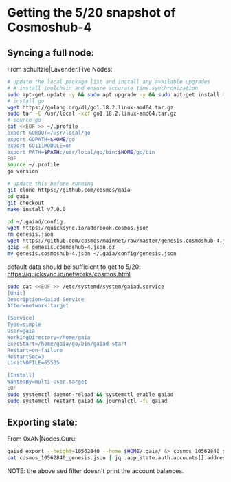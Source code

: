 # Getting the 5/20 snapshot of Cosmoshub-4

## Syncing a full node:

From schultzie|Lavender.Five Nodes:

```bash
# update the local package list and install any available upgrades
# # install toolchain and ensure accurate time synchronization
sudo apt-get update -y && sudo apt upgrade -y && sudo apt-get install make build-essential gcc git jq chrony -y
# install go
wget https://golang.org/dl/go1.18.2.linux-amd64.tar.gz
sudo tar -C /usr/local -xzf go1.18.2.linux-amd64.tar.gz
# source go
cat <<EOF >> ~/.profile
export GOROOT=/usr/local/go
export GOPATH=$HOME/go
export GO111MODULE=on
export PATH=$PATH:/usr/local/go/bin:$HOME/go/bin
EOF
source ~/.profile
go version

# update this before running
git clone https://github.com/cosmos/gaia
cd gaia
git checkout
make install v7.0.0

cd ~/.gaiad/config
wget https://quicksync.io/addrbook.cosmos.json
rm genesis.json
wget https://github.com/cosmos/mainnet/raw/master/genesis.cosmoshub-4.json.gz
gzip -d genesis.cosmoshub-4.json.gz
mv genesis.cosmoshub-4.json ~/.gaia/config/genesis.json
```

default data should be sufficient to get to 5/20: https://quicksync.io/networks/cosmos.html

```bash
sudo cat <<EOF >> /etc/systemd/system/gaiad.service
[Unit]
Description=Gaiad Service
After=network.target

[Service]
Type=simple
User=gaia
WorkingDirectory=/home/gaia
ExecStart=/home/gaia/go/bin/gaiad start
Restart=on-failure
RestartSec=3
LimitNOFILE=65535

[Install]
WantedBy=multi-user.target
EOF
sudo systemctl daemon-reload && systemctl enable gaiad
sudo systemctl restart gaiad && journalctl -fu gaiad
```

## Exporting state:

From 0xAN|Nodes.Guru:

```bash
gaiad export --height=10562840 --home $HOME/.gaia/ &> cosmos_10562840_genesis.json
cat cosmos_10562840_genesis.json | jq .app_state.auth.accounts[].address | sed 's/"//g' > cosmos_10562840_genesis_addresses.json
```

NOTE: the above sed filter doesn't print the account balances.
